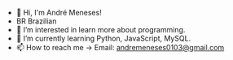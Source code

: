 - 👋 Hi, I'm André Meneses!
- BR Brazilian
- 👀 I’m interested in learn more about programming.
- 🌱 I’m currently learning Python, JavaScript, MySQL.
- 📫 How to reach me ->
  Email: andremeneses0103@gmail.com
